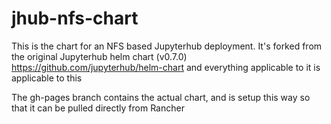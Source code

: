 # jhub-nfs-chart

This is the chart for an NFS based Jupyterhub deployment. It's forked from the original Jupyterhub helm chart (v0.7.0) https://github.com/jupyterhub/helm-chart and everything applicable to it is applicable to this  

The gh-pages branch contains the actual chart, and is setup this way so that it can be pulled directly from Rancher

